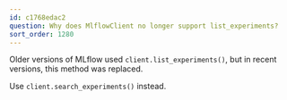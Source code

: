 ```yaml
---
id: c1768edac2
question: Why does MlflowClient no longer support list_experiments?
sort_order: 1280
---
```


Older versions of MLflow used `client.list_experiments()`, but in recent versions, this method was replaced.

Use `client.search_experiments()` instead.